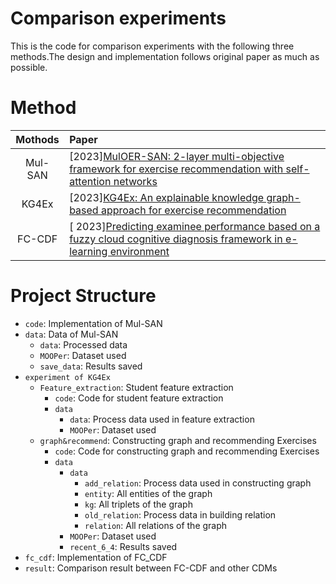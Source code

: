# Comparison experiments
This is the code for comparison experiments with the following three methods.The design and implementation follows original paper as much as possible.

# Method


|   Mothods   | Paper                                                                                                                        | 
| :-------: |:-----------------------------------------------------------------------------------------------------------------------------|
| Mul-SAN  | [2023][MulOER-SAN: 2-layer multi-objective framework for exercise recommendation with self-attention networks](https://pan.baidu.com/s/13wnlY-dT7ivmrXavzriwYg?pwd=d2qu) | 
|   KG4Ex    | [2023][KG4Ex: An explainable knowledge graph-based approach for exercise recommendation](https://pan.baidu.com/s/1euY_3afXoST9REev1GCgNw?pwd=z1lx)                          | 
| FC-CDF  | [ 2023][Predicting examinee performance based on a fuzzy cloud cognitive diagnosis framework in e-learning environment](https://pan.baidu.com/s/1RWnwJ1RjQAysC0KzHdgS-A?pwd=sa1k)      | 

# Project Structure

- `code`: Implementation of Mul-SAN
- `data`: Data of Mul-SAN
  - `data`: Processed data
  - `MOOPer`: Dataset used
  - `save_data`: Results saved
- `experiment of KG4Ex`
  - `Feature_extraction`: Student feature extraction
    - `code`: Code for student feature extraction
    - `data`
      - `data`: Process data used in feature extraction
      - `MOOPer`: Dataset used
  - `graph&recommend`: Constructing graph and recommending Exercises
    - `code`: Code for constructing graph and recommending Exercises
    - `data`
      - `data`
        - `add_relation`: Process data used in constructing graph
        - `entity`: All entities of the graph
        - `kg`: All triplets of the graph
        - `old_relation`: Process data in building relation
        - `relation`: All relations of the graph
      - `MOOPer`: Dataset used
      - `recent_6_4`: Results saved
- `fc_cdf`: Implementation of FC_CDF
- `result`: Comparison result between FC-CDF and other CDMs
